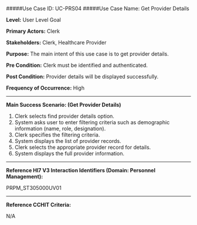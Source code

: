 #####Use Case ID: UC-PRS04
#####Use Case Name: Get Provider Details

**Level:**                     User Level Goal

**Primary Actors:**            Clerk 

**Stakeholders:**              Clerk, Healthcare Provider

**Purpose:**                   The main intent of this use case is to get provider details.

**Pre Condition:**             Clerk must be identified and authenticated.

**Post Condition:**            Provider details will be displayed successfully.

**Frequency of Occurrence:**   High

__________________________________________________________
**Main Success Scenario: (Get Provider Details)**

1. Clerk selects find provider details option.
2. System asks user to enter filtering criteria such as demographic information (name, role, designation).
3. Clerk specifies the filtering criteria.
4. System displays the list of provider records.
5. Clerk selects the appropriate provider record for details.
6. System displays the full provider information.

________________________________________________________________________
**Reference Hl7 V3 Interaction Identifiers (Domain: Personnel Management):**

PRPM_ST305000UV01
_______________________________________________________________
**Reference CCHIT Criteria:**

N/A

